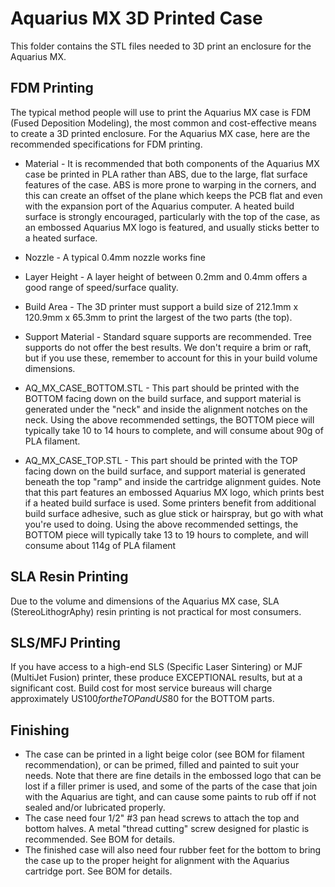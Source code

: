 # Aquarius MX 3D Printed Case
This folder contains the STL files needed to 3D print an enclosure for the Aquarius MX.

## FDM Printing
The typical method people will use to print the Aquarius MX case is FDM (Fused Deposition Modeling), the most common and cost-effective means to create a 3D printed enclosure. For the Aquarius MX case, here are the recommended specifications for FDM printing.

- Material - It is recommended that both components of the Aquarius MX case be printed in PLA rather than ABS, due to the large, flat surface features of the case. ABS is more prone to warping in the corners, and this can create an offset of the plane which keeps the PCB flat and even with the expansion port of the Aquarius computer. A heated build surface is strongly encouraged, particularly with the top of the case, as an embossed Aquarius MX logo is featured, and usually sticks better to a heated surface.
- Nozzle - A typical 0.4mm nozzle works fine
- Layer Height - A layer height of between 0.2mm and 0.4mm offers a good range of speed/surface quality.
- Build Area - The 3D printer must support a build size of 212.1mm x 120.9mm x 65.3mm to print the largest of the two parts (the top).
- Support Material - Standard square supports are recommended. Tree supports do not offer the best results. We don't require a brim or raft, but if you use these, remember to account for this in your build volume dimensions. 

- AQ_MX_CASE_BOTTOM.STL - This part should be printed with the BOTTOM facing down on the build surface, and support material is generated under the "neck" and inside the alignment notches on the neck. Using the above recommended settings, the BOTTOM piece will typically take 10 to 14 hours to complete, and will consume about 90g of PLA filament.
- AQ_MX_CASE_TOP.STL - This part should be printed with the TOP facing down on the build surface, and support material is generated beneath the top "ramp" and inside the cartridge alignment guides. Note that this part features an embossed Aquarius MX logo, which prints best if a heated build surface is used. Some printers benefit from additional build surface adhesive, such as glue stick or hairspray, but go with what you're used to doing. Using the above recommended settings, the BOTTOM piece will typically take 13 to 19 hours to complete, and will consume about 114g of PLA filament

## SLA Resin Printing
Due to the volume and dimensions of the Aquarius MX case, SLA (StereoLithogrAphy) resin printing is not practical for most consumers.

## SLS/MFJ Printing
If you have access to a high-end SLS (Specific Laser Sintering) or MJF (MultiJet Fusion) printer, these produce EXCEPTIONAL results, but at a significant cost. Build cost for most service bureaus will charge approximately US$100 for the TOP and US$80 for the BOTTOM parts.

## Finishing
- The case can be printed in a light beige color (see BOM for filament recommendation), or can be primed, filled and painted to suit your needs. Note that there are fine details in the embossed logo that can be lost if a filler primer is used, and some of the parts of the case that join with the Aquarius are tight, and can cause some paints to rub off if not sealed and/or lubricated properly.
- The case need four 1/2" #3 pan head screws to attach the top and bottom halves. A metal "thread cutting" screw designed for plastic is recommended. See BOM for details.
- The finished case will also need four rubber feet for the bottom to bring the case up to the proper height for alignment with the Aquarius cartridge port. See BOM for details.